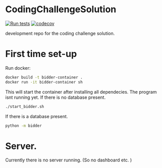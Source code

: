 # CodingChallengeSolution

[![Run tests](https://github.com/Abercardsea/Abercardsea-solution/actions/workflows/pytest.yaml/badge.svg)](https://github.com/Abercardsea/Abercardsea-solution/actions/workflows/pytest.yaml)
[![codecov](https://codecov.io/gh/Abercardsea/Abercardsea-solution/branch/main/graph/badge.svg?token=CFARAVMGZU)](https://codecov.io/gh/Abercardsea/Abercardsea-solution)

 development repo for the coding challenge solution.

# First time set-up

Run docker:
```bash
docker build -t bidder-container .
docker run -it bidder-container sh
```

This will start the container after installing all dependecies.
The program isnt running yet. If there is no database present.

```bash
./start_bidder.sh
```

If there is a database present.

```bash
python -m bidder
```

# Server.

Currently there is no server running. (So no dashboard etc. )